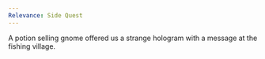 ```yaml
---
Relevance: Side Quest
---
```

A potion selling gnome offered us a strange hologram with a message at the fishing village.
